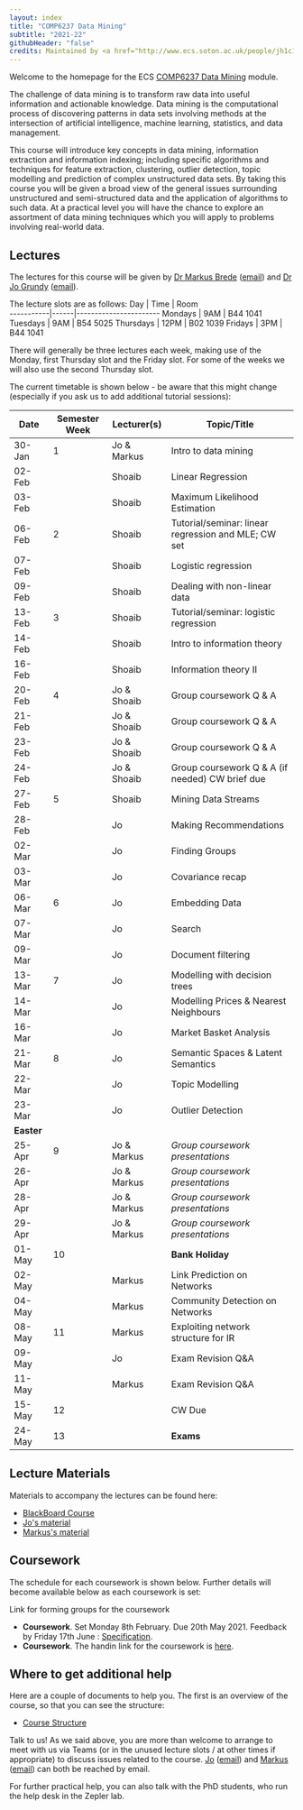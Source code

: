 ```yaml
---
layout: index
title: "COMP6237 Data Mining"
subtitle: "2021-22"
githubHeader: "false"
credits: Maintained by <a href="http://www.ecs.soton.ac.uk/people/jh1c18">Dr Jo Grundy</a>.
---
```


Welcome to the homepage for the ECS [COMP6237 Data Mining](https://secure.ecs.soton.ac.uk/module/COMP6237) module.

The challenge of data mining is to transform raw data into useful information and actionable knowledge. Data mining is the computational process of discovering patterns in data sets involving methods at the intersection of artificial intelligence, machine learning, statistics, and data management. 

This course will introduce key concepts in data mining, information extraction and information indexing; including specific algorithms and techniques for feature extraction, clustering, outlier detection, topic modelling and prediction of complex unstructured data sets. By taking this course you will be given a broad view of the general issues surrounding unstructured and semi-structured data and the application of algorithms to such data. At a practical level you will have the chance to explore an assortment of data mining techniques which you will apply to problems involving real-world data. 

## Lectures
The lectures for this course will be given by <a href="http://www.ecs.soton.ac.uk/people/mb8">Dr Markus Brede</a> ([email](mailto:mb8@ecs.soton.ac.uk)) and <a href="http://www.ecs.soton.ac.uk/people/jh1c18">Dr Jo Grundy</a> ([email](mailto:jo.grundy@soton.ac.uk)). 

The lecture slots are as follows: 
Day        | Time | Room   
-----------|------|-----------------------
Mondays    | 9AM	| B44 1041
Tuesdays   | 9AM  | B54 5025
Thursdays	 | 12PM	| B02 1039
Fridays	   | 3PM	| B44 1041

There will generally be three lectures each week, making use of the Monday, first Thursday slot and the Friday slot. For some of the weeks we will also use the second Thursday slot. 

<!---When we are not using sessions for formal teaching, the rooms are available for you to use for the group project. At those times both Jo & Markus will endeavour to be in their respective offices should you wish to get assistance with any aspects of the course (it is advisable to email us before to give us a heads-up that you're coming though).--->

The current timetable is shown below - be aware that this might change (especially if you ask us to add additional tutorial sessions):

| Date       | Semester Week | Lecturer(s)   | Topic/Title                                           | 
|------------|---------------|---------------|-------------------------------------------------------| 
| 30-Jan     | 1             | Jo & Markus   | Intro to data mining                                  | 
| 02-Feb     |               | Shoaib        | Linear Regression                                     |
| 03-Feb     |               | Shoaib        | Maximum Likelihood Estimation                         | 
| 06-Feb     | 2             | Shoaib        | Tutorial/seminar: linear regression and MLE; CW set   | 
| 07-Feb     |               | Shoaib        | Logistic regression                                   |
| 09-Feb     |               | Shoaib        | Dealing with non-linear data                          |
| 13-Feb     | 3             | Shoaib        | Tutorial/seminar: logistic regression                 |
| 14-Feb     |               | Shoaib        | Intro to information theory                           |
| 16-Feb     |               | Shoaib        | Information theory   II                               |
| 20-Feb     | 4             | Jo & Shoaib   | Group coursework Q & A                                |
| 21-Feb     |               | Jo & Shoaib   | Group coursework Q & A                                |
| 23-Feb     |               | Jo & Shoaib   | Group coursework Q & A                                | 
| 24-Feb     |               | Jo & Shoaib   | Group coursework Q & A   (if needed)     CW brief due | 
| 27-Feb     | 5             | Shoaib        | Mining Data Streams                                   |  
| 28-Feb     |               | Jo            | Making Recommendations                                |
| 02-Mar     |               | Jo            | Finding Groups                                        |      
| 03-Mar     |               | Jo            | Covariance recap                                      | 
| 06-Mar     | 6             | Jo            | Embedding Data                                        |
| 07-Mar     |               | Jo            | Search                                                |
| 09-Mar     |               | Jo            | Document filtering                                    |
| 13-Mar     | 7             | Jo            | Modelling with decision trees                         |
| 14-Mar     |               | Jo            | Modelling Prices & Nearest Neighbours                 | 
| 16-Mar     |               | Jo            | Market Basket Analysis                                |
| 21-Mar     | 8             | Jo            | Semantic Spaces & Latent Semantics                    | 
| 22-Mar     |               | Jo            | Topic Modelling                                       |
| 23-Mar     |               | Jo            | Outlier Detection                                     |
| **Easter** |               |               |                                                       | 
| 25-Apr     | 9             | Jo & Markus   | _Group coursework presentations_                      | 
| 26-Apr     |               | Jo & Markus   | _Group coursework presentations_                      | 
| 28-Apr     |               | Jo & Markus   | _Group coursework presentations_                      |
| 29-Apr     |               | Jo & Markus   | _Group coursework presentations_                      | 
| 01-May     | 10            |               | **Bank Holiday**                                      |
| 02-May     |               | Markus        | Link Prediction on Networks                           |
| 04-May     |               | Markus        | Community Detection on Networks                       | 
| 08-May     | 11            | Markus        | Exploiting network structure for IR                   |
| 09-May     |               | Jo            | Exam Revision Q&A                                     | 
| 11-May     |               | Markus        | Exam Revision Q&A                                     |
| 15-May     | 12            |               | CW Due                                                | 
| 24-May     | 13            |               | **Exams**                                             |



## Lecture Materials
Materials to accompany the lectures can be found here:
* [BlackBoard Course](https://blackboard.soton.ac.uk/)
* [Jo's material](jon.html)
* [Markus's material](http://users.ecs.soton.ac.uk/mb8/stats/datamining.html)

## Coursework
The schedule for each coursework is shown below. Further details will become available below as each coursework is set:

Link for forming groups for the coursework
* **Coursework**. Set Monday 8th February. Due 20th May 2021. Feedback by Friday 17th June : [Specification](cw/coursework1.html).
* **Coursework**. The handin link for the coursework is [here](https://handin.ecs.soton.ac.uk/handin/2122/COMP6237/2/).

## Where to get additional help
Here are a couple of documents to help you. The first is an overview of the course, so that you can see the structure: 
* [Course Structure](./lectures/pdf/COMP6237KO.pdf)

Talk to us! As we said above, you are more than welcome to arrange to meet with us via Teams (or in the unused lecture slots / at other times if appropriate) to discuss issues related to the course. <a href="http://www.ecs.soton.ac.uk/people/jh1c18">Jo</a> ([email](mailto:jo.grundy@soton.ac.uk)) and <a href="http://www.ecs.soton.ac.uk/people/mb8">Markus</a> ([email](mailto:mb8@ecs.soton.ac.uk)) can both be reached by email.
<!---or by coming to find us in our offices (32/4053 for Jo & 32/4033 for Markus). --->

For further practical help, you can also talk with the PhD students, who run the help desk in the Zepler lab.
